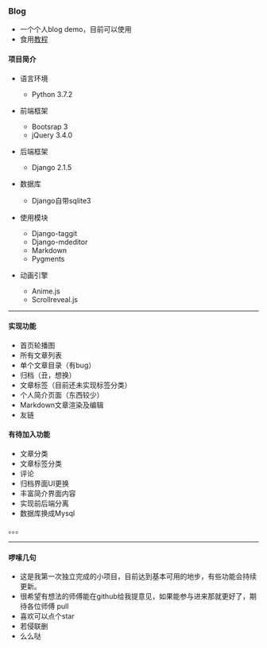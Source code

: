 ### Blog

- 一个个人blog demo，目前可以使用
- 食用[教程](./blog使用教程.md)

#### 项目简介

- 语言环境

  - Python 3.7.2
- 前端框架

  - Bootsrap 3
  - jQuery 3.4.0
- 后端框架

  - Django 2.1.5
- 数据库
  - Django自带sqlite3
- 使用模块
  - Django-taggit
  - Django-mdeditor
  - Markdown
  - Pygments
- 动画引擎
  - Anime.js
  - Scrollreveal.js



---

#### 实现功能

- 首页轮播图
- 所有文章列表
- 单个文章目录（有bug）
- 归档（丑，想换）
- 文章标签（目前还未实现标签分类）
- 个人简介页面（东西较少）
- Markdown文章渲染及编辑
- 友链

#### 有待加入功能

- 文章分类
- 文章标签分类
- 评论
- 归档界面UI更换
- 丰富简介界面内容
- 实现前后端分离
- 数据库换成Mysql

。。。

----

#### 啰嗦几句

- 这是我第一次独立完成的小项目，目前达到基本可用的地步，有些功能会持续更新。
- 很希望有想法的师傅能在github给我提意见，如果能参与进来那就更好了，期待各位师傅 pull
- 喜欢可以点个star
- 若侵联删
- 么么哒

  
